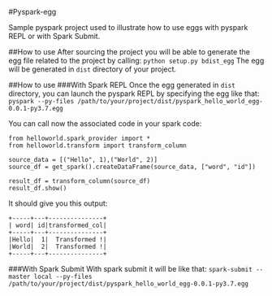 #Pyspark-egg

Sample pyspark project used to illustrate how to use eggs with pyspark REPL or with Spark Submit.

##How to use
After sourcing the project you will be able to generate the egg file related to the project by calling:
`python setup.py bdist_egg`
The egg will be generated in `dist` directory of your project.

##How to use
###With Spark REPL
Once the egg generated in `dist` directory, you can launch the pyspark REPL by specifying the egg like that:
`pyspark --py-files /path/to/your/project/dist/pyspark_hello_world_egg-0.0.1-py3.7.egg`

You can call now the associated code in your spark code:
`````
from helloworld.spark_provider import *
from helloworld.transform import transform_column

source_data = [("Hello", 1),("World", 2)]
source_df = get_spark().createDataFrame(source_data, ["word", "id"])

result_df = transform_column(source_df)
result_df.show()
`````
It should give you this output:
```
+-----+---+---------------+
| word| id|transformed_col|
+-----+---+---------------+
|Hello|  1|  Transformed !|
|World|  2|  Transformed !|
+-----+---+---------------+
```
###With Spark Submit
With spark submit it will be like that:
`
spark-submit --master local --py-files  /path/to/your/project/dist/pyspark_hello_world_egg-0.0.1-py3.7.egg
`